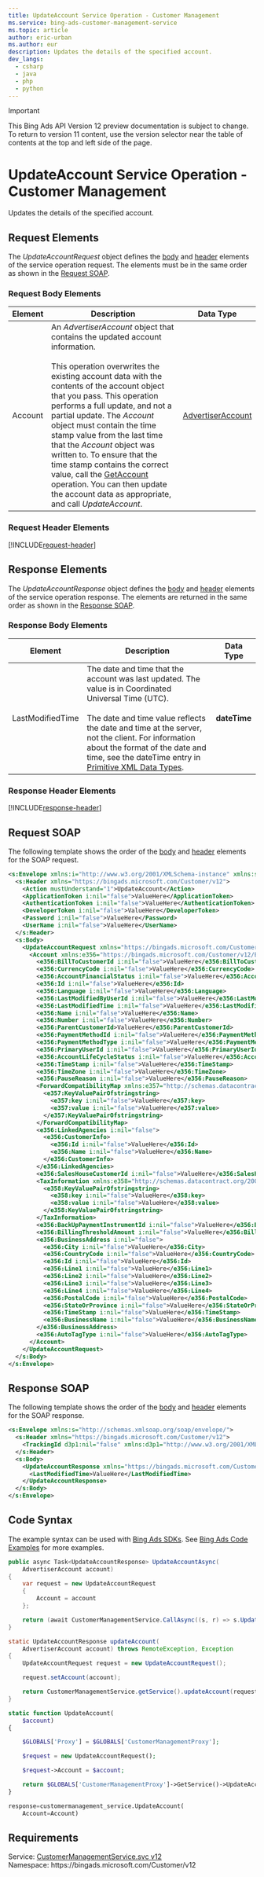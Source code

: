 ```yaml
---
title: UpdateAccount Service Operation - Customer Management
ms.service: bing-ads-customer-management-service
ms.topic: article
author: eric-urban
ms.author: eur
description: Updates the details of the specified account.
dev_langs: 
  - csharp
  - java
  - php
  - python
---
```

> [!IMPORTANT]
> This Bing Ads API Version 12 preview documentation is subject to change. To return to version 11 content, use the version selector near the table of contents at the top and left side of the page.

# UpdateAccount Service Operation - Customer Management
Updates the details of the specified account.

## <a name="request"></a>Request Elements
The *UpdateAccountRequest* object defines the [body](#request-body) and [header](#request-header) elements of the service operation request. The elements must be in the same order as shown in the [Request SOAP](#request-soap). 

### <a name="request-body"></a>Request Body Elements

|Element|Description|Data Type|
|-----------|---------------|-------------|
|<a name="account"></a>Account|An *AdvertiserAccount* object that contains the updated account information.<br /><br />This operation overwrites the existing account data with the contents of the account object that you pass. This operation performs a full update, and not a partial update. The *Account* object must contain the time stamp value from the last time that the *Account* object was written to. To ensure that the time stamp contains the correct value, call the [GetAccount](getaccount.md) operation. You can then update the account data as appropriate, and call *UpdateAccount*.|[AdvertiserAccount](advertiseraccount.md)|

### <a name="request-header"></a>Request Header Elements
[!INCLUDE[request-header](./includes/request-header.md)]

## <a name="response"></a>Response Elements
The *UpdateAccountResponse* object defines the [body](#response-body) and [header](#response-header) elements of the service operation response. The elements are returned in the same order as shown in the [Response SOAP](#response-soap).

### <a name="response-body"></a>Response Body Elements

|Element|Description|Data Type|
|-----------|---------------|-------------|
|<a name="lastmodifiedtime"></a>LastModifiedTime|The date and time that the account was last updated. The value is in Coordinated Universal Time (UTC).<br/><br/> The date and time value reflects the date and time at the server, not the client. For information about the format of the date and time, see the dateTime entry in [Primitive XML Data Types](https://go.microsoft.com/fwlink/?linkid=859198).|**dateTime**|

### <a name="response-header"></a>Response Header Elements
[!INCLUDE[response-header](./includes/response-header.md)]

## <a name="request-soap"></a>Request SOAP
The following template shows the order of the [body](#request-body) and [header](#request-header) elements for the SOAP request.

```xml
<s:Envelope xmlns:i="http://www.w3.org/2001/XMLSchema-instance" xmlns:s="http://schemas.xmlsoap.org/soap/envelope/">
  <s:Header xmlns="https://bingads.microsoft.com/Customer/v12">
    <Action mustUnderstand="1">UpdateAccount</Action>
    <ApplicationToken i:nil="false">ValueHere</ApplicationToken>
    <AuthenticationToken i:nil="false">ValueHere</AuthenticationToken>
    <DeveloperToken i:nil="false">ValueHere</DeveloperToken>
    <Password i:nil="false">ValueHere</Password>
    <UserName i:nil="false">ValueHere</UserName>
  </s:Header>
  <s:Body>
    <UpdateAccountRequest xmlns="https://bingads.microsoft.com/Customer/v12">
      <Account xmlns:e356="https://bingads.microsoft.com/Customer/v12/Entities" i:nil="false">
        <e356:BillToCustomerId i:nil="false">ValueHere</e356:BillToCustomerId>
        <e356:CurrencyCode i:nil="false">ValueHere</e356:CurrencyCode>
        <e356:AccountFinancialStatus i:nil="false">ValueHere</e356:AccountFinancialStatus>
        <e356:Id i:nil="false">ValueHere</e356:Id>
        <e356:Language i:nil="false">ValueHere</e356:Language>
        <e356:LastModifiedByUserId i:nil="false">ValueHere</e356:LastModifiedByUserId>
        <e356:LastModifiedTime i:nil="false">ValueHere</e356:LastModifiedTime>
        <e356:Name i:nil="false">ValueHere</e356:Name>
        <e356:Number i:nil="false">ValueHere</e356:Number>
        <e356:ParentCustomerId>ValueHere</e356:ParentCustomerId>
        <e356:PaymentMethodId i:nil="false">ValueHere</e356:PaymentMethodId>
        <e356:PaymentMethodType i:nil="false">ValueHere</e356:PaymentMethodType>
        <e356:PrimaryUserId i:nil="false">ValueHere</e356:PrimaryUserId>
        <e356:AccountLifeCycleStatus i:nil="false">ValueHere</e356:AccountLifeCycleStatus>
        <e356:TimeStamp i:nil="false">ValueHere</e356:TimeStamp>
        <e356:TimeZone i:nil="false">ValueHere</e356:TimeZone>
        <e356:PauseReason i:nil="false">ValueHere</e356:PauseReason>
        <ForwardCompatibilityMap xmlns:e357="http://schemas.datacontract.org/2004/07/System.Collections.Generic" i:nil="false">
          <e357:KeyValuePairOfstringstring>
            <e357:key i:nil="false">ValueHere</e357:key>
            <e357:value i:nil="false">ValueHere</e357:value>
          </e357:KeyValuePairOfstringstring>
        </ForwardCompatibilityMap>
        <e356:LinkedAgencies i:nil="false">
          <e356:CustomerInfo>
            <e356:Id i:nil="false">ValueHere</e356:Id>
            <e356:Name i:nil="false">ValueHere</e356:Name>
          </e356:CustomerInfo>
        </e356:LinkedAgencies>
        <e356:SalesHouseCustomerId i:nil="false">ValueHere</e356:SalesHouseCustomerId>
        <TaxInformation xmlns:e358="http://schemas.datacontract.org/2004/07/System.Collections.Generic" i:nil="false">
          <e358:KeyValuePairOfstringstring>
            <e358:key i:nil="false">ValueHere</e358:key>
            <e358:value i:nil="false">ValueHere</e358:value>
          </e358:KeyValuePairOfstringstring>
        </TaxInformation>
        <e356:BackUpPaymentInstrumentId i:nil="false">ValueHere</e356:BackUpPaymentInstrumentId>
        <e356:BillingThresholdAmount i:nil="false">ValueHere</e356:BillingThresholdAmount>
        <e356:BusinessAddress i:nil="false">
          <e356:City i:nil="false">ValueHere</e356:City>
          <e356:CountryCode i:nil="false">ValueHere</e356:CountryCode>
          <e356:Id i:nil="false">ValueHere</e356:Id>
          <e356:Line1 i:nil="false">ValueHere</e356:Line1>
          <e356:Line2 i:nil="false">ValueHere</e356:Line2>
          <e356:Line3 i:nil="false">ValueHere</e356:Line3>
          <e356:Line4 i:nil="false">ValueHere</e356:Line4>
          <e356:PostalCode i:nil="false">ValueHere</e356:PostalCode>
          <e356:StateOrProvince i:nil="false">ValueHere</e356:StateOrProvince>
          <e356:TimeStamp i:nil="false">ValueHere</e356:TimeStamp>
          <e356:BusinessName i:nil="false">ValueHere</e356:BusinessName>
        </e356:BusinessAddress>
        <e356:AutoTagType i:nil="false">ValueHere</e356:AutoTagType>
      </Account>
    </UpdateAccountRequest>
  </s:Body>
</s:Envelope>
```

## <a name="response-soap"></a>Response SOAP
The following template shows the order of the [body](#response-body) and [header](#response-header) elements for the SOAP response.

```xml
<s:Envelope xmlns:s="http://schemas.xmlsoap.org/soap/envelope/">
  <s:Header xmlns="https://bingads.microsoft.com/Customer/v12">
    <TrackingId d3p1:nil="false" xmlns:d3p1="http://www.w3.org/2001/XMLSchema-instance">ValueHere</TrackingId>
  </s:Header>
  <s:Body>
    <UpdateAccountResponse xmlns="https://bingads.microsoft.com/Customer/v12">
      <LastModifiedTime>ValueHere</LastModifiedTime>
    </UpdateAccountResponse>
  </s:Body>
</s:Envelope>
```

## <a name="example"></a>Code Syntax
The example syntax can be used with [Bing Ads SDKs](../guides/client-libraries.md). See [Bing Ads Code Examples](../guides/code-examples.md) for more examples.
```csharp
public async Task<UpdateAccountResponse> UpdateAccountAsync(
	AdvertiserAccount account)
{
	var request = new UpdateAccountRequest
	{
		Account = account
	};

	return (await CustomerManagementService.CallAsync((s, r) => s.UpdateAccountAsync(r), request));
}
```
```java
static UpdateAccountResponse updateAccount(
	AdvertiserAccount account) throws RemoteException, Exception
{
	UpdateAccountRequest request = new UpdateAccountRequest();

	request.setAccount(account);

	return CustomerManagementService.getService().updateAccount(request);
}
```
```php
static function UpdateAccount(
	$account)
{

	$GLOBALS['Proxy'] = $GLOBALS['CustomerManagementProxy'];

	$request = new UpdateAccountRequest();

	$request->Account = $account;

	return $GLOBALS['CustomerManagementProxy']->GetService()->UpdateAccount($request);
}
```
```python
response=customermanagement_service.UpdateAccount(
	Account=Account)
```

## Requirements
Service: [CustomerManagementService.svc v12](https://clientcenter.api.bingads.microsoft.com/Api/CustomerManagement/v12/CustomerManagementService.svc)  
Namespace: https\://bingads.microsoft.com/Customer/v12  

